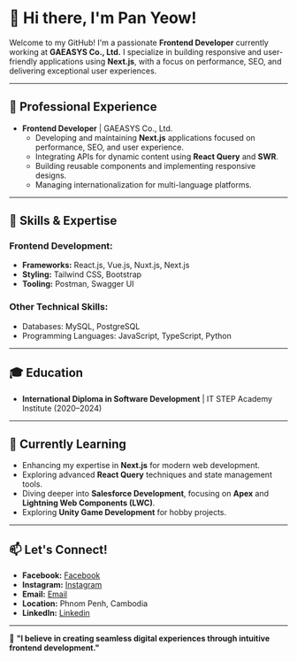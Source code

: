 # 👋 Hi there, I'm Pan Yeow! 

Welcome to my GitHub! I'm a passionate **Frontend Developer** currently working at **GAEASYS Co., Ltd.** I specialize in building responsive and user-friendly applications using **Next.js**, with a focus on performance, SEO, and delivering exceptional user experiences.

---

## 💼 Professional Experience
- **Frontend Developer** | GAEASYS Co., Ltd.  
  - Developing and maintaining **Next.js** applications focused on performance, SEO, and user experience.  
  - Integrating APIs for dynamic content using **React Query** and **SWR**.  
  - Building reusable components and implementing responsive designs.  
  - Managing internationalization for multi-language platforms.  

---

## 🌟 Skills & Expertise
### Frontend Development:
- **Frameworks:** React.js, Vue.js, Nuxt.js, Next.js  
- **Styling:** Tailwind CSS, Bootstrap  
- **Tooling:** Postman, Swagger UI  

### Other Technical Skills:
- Databases: MySQL, PostgreSQL  
- Programming Languages: JavaScript, TypeScript, Python  

---

## 🎓 Education
- **International Diploma in Software Development** | IT STEP Academy Institute (2020–2024)  

---

## 🌱 Currently Learning
- Enhancing my expertise in **Next.js** for modern web development.  
- Exploring advanced **React Query** techniques and state management tools.  
- Diving deeper into **Salesforce Development**, focusing on **Apex** and **Lightning Web Components (LWC)**.  
- Exploring **Unity Game Development** for hobby projects.  

---


## 📫 Let's Connect!
- **Facebook:** [Facebook](https://www.facebook.com/yeow.yeow.161/)  
- **Instagram:** [Instagram](https://www.instagram.com/unemployedyeow/)  
- **Email:** [Email](pannsreyoun5@gmail.com)  
- **Location:** Phnom Penh, Cambodia  
- **LinkedIn:** [Linkedin](https://www.linkedin.com/in/yeow-pann-57ab011aa/)  

---


🌟 **"I believe in creating seamless digital experiences through intuitive frontend development."**
